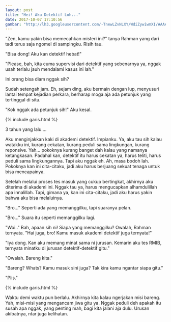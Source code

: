 ```yaml
---
layout: post
title: "Hei! Aku Detektif Loh..."
date: 2017-10-07 17:10:56
gambar: "http://lh3.googleusercontent.com/-TnewLZvNLXY/WdiZywiwmXI/AAAAAAAACaQ/rpuoqNV4WOsvp2lhYT_1J0Cbr-woP9AXwCLcBGAs/h120/detective_conan_239_colour_by_teisson-d3iamvj.png"
---
```


"Zen, kamu yakin bisa memecahkan misteri ini?" tanya Rahman yang dari tadi terus saja ngomel di sampingku. Risih tau.

"Bisa dong! Aku kan detektif hebat!"

"Please, bah, kita cuma supervisi dari detektif yang sebenarnya ya, nggak usah terlalu jauh mendalami kasus ini lah."

Ini orang bisa diam nggak sih?

Sudah setengah jam. Eh, sejam ding, aku bermain dengan lup, menyusuri lantai tempat kejadian perkara, berharap moga aja ada petunjuk yang tertinggal di situ.

"Kok nggak ada petunjuk sih!" Aku kesal.

{% include garis.html %}

3 tahun yang lalu....

Aku menginjakkan kaki di akademi detektif. Impianku. Ya, aku tau sih kalau watakku ini, kurang cekatan, kurang peduli sama lingkungan, kurang reponsive. Yah... pokoknya kurang banget dah kalau yang namanya ketangkasan. Padahal kan, detektif itu harus cekatan ya, harus teliti, harus peduli sama lingkungannya. Tapi aku nggak eh. Ah, masa bodoh lah. Pokoknya kan ini cita-citaku, jadi aku harus berjuang sekuat tenaga untuk bisa mencapainya.

Setelah melalui proses tes masuk yang cukup bertingkat, akhirnya aku diterima di akademi ini. Nggak tau ya, harus mengucapkan alhamdulillah apa innalillah. Tapi, gimana ya, kan ini cita-citaku, jadi aku harus yakin bahwa aku bisa melaluinya.

"Bro..." Seperti ada yang memanggilku, tapi suaranya pelan.

"Bro..." Suara itu seperti memanggilku lagi.

"Woi.." Bah, apaan sih ni! Siapa yang memanggilku? Owalah, Rahman ternyata. "Hai juga, bro! Kamu masuk akademi detektif juga ternyata!"

"Iya dong. Kan aku memang minat sama ni jurusan. Kemarin aku tes RMIB, ternyata minatku di jurusan detektif-detektif gitu."

"Owalah. Bareng kita."

"Bareng? Whats? Kamu masuk sini juga? Tak kira kamu ngantar siapa gitu."

"Plis."

{% include garis.html %}

Waktu demi waktu pun berlalu. Akhirnya kita kalau ngerjakan misi bareng. Yah, misi-misi yang mengancam jiwa gitu ya. Nggak peduli deh apakah itu susah apa nggak, yang penting mah, bagi kita jalani aja dulu. Urusan akibatnya, ntar juga kelihatan.